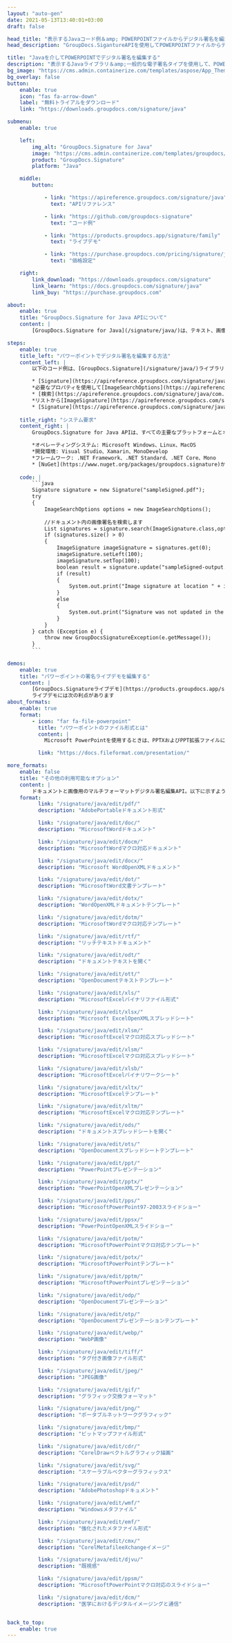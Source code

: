 ```yaml
---
layout: "auto-gen"
date: 2021-05-13T13:40:01+03:00
draft: false

head_title: "表示するJavaコード例＆amp; POWERPOINTファイルからデジタル署名を編集する"
head_description: "GroupDocs.SigantureAPIを使用してPOWERPOINTファイルからデジタル署名を表示および編集するJavaコード例-カスタマイズされた電子署名を一般的なビジネスドキュメントおよび画像ファイル形式に追加します."

title: "Javaを介してPOWERPOINTでデジタル署名を編集する"
description: "表示するJavaライブラリ＆amp;一般的な電子署名タイプを使用して、POWERPOINTファイルのデジタル署名を編集します。パワーポイントのプロパティを管理し、ドキュメントや画像内の署名オプションをカスタマイズします."
bg_image: "https://cms.admin.containerize.com/templates/aspose/App_Themes/V3/images/bg/header1.png"
bg_overlay: false
button:
    enable: true
    icon: "fas fa-arrow-down"
    label: "無料トライアルをダウンロード"
    link: "https://downloads.groupdocs.com/signature/java"

submenu:
    enable: true

    left:
        img_alt: "GroupDocs.Signature for Java"
        image: "https://cms.admin.containerize.com/templates/groupdocs/images/product-logos/90x90-noborder/groupdocs-signature-java.png"
        product: "GroupDocs.Signature"
        platform: "Java"

    middle:
        button:

            - link: "https://apireference.groupdocs.com/signature/java"
              text: "APIリファレンス"

            - link: "https://github.com/groupdocs-signature"
              text: "コード例"

            - link: "https://products.groupdocs.app/signature/family"
              text: "ライブデモ"

            - link: "https://purchase.groupdocs.com/pricing/signature/java"
              text: "価格設定"

    right:
        link_download: "https://downloads.groupdocs.com/signature"
        link_learn: "https://docs.groupdocs.com/signature/java"
        link_buy: "https://purchase.groupdocs.com"

about:
    enable: true
    title: "GroupDocs.Signature for Java APIについて"
    content: |
        [GroupDocs.Signature for Java](/signature/java/)は、テキスト、画像、バーコード、スタンプ、フォームフィールド、QRコード、メタデータなどのさまざまな署名タイプを使用してドキュメントにデジタル署名するための高度なJavaライブラリです。ほんの数行のコードを追加するだけで、PDF、Microsoft Word、Excelワークシート、PowerPointプレゼンテーション、Adobe Photoshop、メタファイル、および画像ファイル形式内のデジタル署名を表示、追加、更新、検証、削除、および検索する機能をJavaアプリケーションに提供します。 e-signature APIは、要件に応じて署名プロパティをカスタマイズするための追加機能もサポートしています。

steps:
    enable: true
    title_left: "パワーポイントでデジタル署名を編集する方法"
    content_left: |
        以下のコード例は、[GroupDocs.Signature](/signature/java/)ライブラリを使用して、わずか数行のコードを追加することにより、**Javaで既に署名されたPOWERPOINTファイルのデジタル署名を編集する方法**に関する手順を明確に示しています。

        * [Signature](https://apireference.groupdocs.com/signature/java/com.groupdocs.signature/Signature)クラスの新しいインスタンスを作成し、コンストラクターパラメーターとしてソースドキュメントパスを渡します。
        *必要なプロパティを使用して[ImageSearchOptions](https://apireference.groupdocs.com/signature/java/com.groupdocs.signature.options.search/ImageSearchOptions)オブジェクトをインスタンス化します。
        * [検索](https://apireference.groupdocs.com/signature/java/com.groupdocs.signature/Signature#search(java.lang.Class,%20com.groupdocs.signature.options.search.SearchOptions））に電話してください[ImageSignatures]のリストを取得する方法（https://apireference.groupdocs.com/signature/java/com.groupdocs.signature.domain.signatures/ImageSignature)。
        *リストから[ImageSignature](https://apireference.groupdocs.com/signature/java/com.groupdocs.signature.domain.signatures/ImageSignature)更新する必要のあるオブジェクトを選択します。
        * [Signature](https://apireference.groupdocs.com/signature/java/com.groupdocs.signature/Signature）オブジェクト[update](https://apireference.groupdocs.com/signature/java/com.groupdocs .signature / Signature＃update（java.io.OutputStream、％20com.groupdocs.signature.domain.signatures.BaseSignature))メソッドを使用して、1つまたは複数の署名を渡します。
        
    title_right: "システム要求"
    content_right: |
        GroupDocs.Signature for Java APIは、すべての主要なプラットフォームとオペレーティングシステムでサポートされています。以下のコードを実行する前に、システムに次の前提条件がインストールされていることを確認してください。

        *オペレーティングシステム: Microsoft Windows、Linux、MacOS
        *開発環境: Visual Studio、Xamarin、MonoDevelop
        *フレームワーク: .NET Framework、.NET Standard、.NET Core、Mono
        * [NuGet](https://www.nuget.org/packages/groupdocs.signature)から最新バージョンのGroupDocs.SignatureforJavaをダウンロードします。
        
    code: |
        ```java
        Signature signature = new Signature("sampleSigned.pdf");
        try 
        {
            ImageSearchOptions options = new ImageSearchOptions();
        
            //ドキュメント内の画像署名を検索します
            List signatures = signature.search(ImageSignature.class,options);
            if (signatures.size() > 0)
            {
                ImageSignature imageSignature = signatures.get(0);
                imageSignature.setLeft(100);
                imageSignature.setTop(100);
                boolean result = signature.update("sampleSigned-output.powerpoint",imageSignature);
                if (result)
                {
                    System.out.print("Image signature at location " + imageSignature.getLeft() + "x" + imageSignature.getTop() + " and Size " + imageSignature.getSize() + " was updated in the document [" + fileName + ".");
                }
                else
                {
                    System.out.print("Signature was not updated in the document! Signature at location " + imageSignature.getLeft() + "x" + imageSignature.getTop() + " and Size " + imageSignature.getSize() + " was not found!");
                }
            }
        } catch (Exception e) {
            throw new GroupDocsSignatureException(e.getMessage());
        }
        ```
        
demos:
    enable: true
    title: "パワーポイントの署名ライブデモを編集する"
    content: |
        [GroupDocs.Signatureライブデモ](https://products.groupdocs.app/signature/family)サイトにアクセスして、今すぐPOWERPOINTファイルの電子署名を追加してください。
        ライブデモには次の利点があります
about_formats:
    enable: true
    format:
        - icon: "far fa-file-powerpoint"
          title: "パワーポイントのファイル形式とは"
          content: |
            Microsoft PowerPointを使用するときは、PPTXおよびPPT拡張ファイルに精通している必要があります。これらは、スライド、シェイプ、テキスト、アニメーション、ビデオ、オーディオ、埋め込みオブジェクトなどのプレゼンテーションデータに対応するために、レコードのコレクションを格納するプレゼンテーションファイル形式です。プレゼンテーションは、PDF、BMP、PNG、JPEG、XPSなどの他のファイル形式に保存/変換できます。 PowerPoint Viewerでは、サポートされている多数のプレゼンテーションファイル形式を使用でき、無料で利用できます。一般的なプレゼンテーションファイル拡張子とそれに関連するファイル形式には、PPTX、PPT、ODPが含まれます。パワーポイントのファイル形式の詳細

          link: "https://docs.fileformat.com/presentation/"

more_formats:
    enable: false
    title: "その他の利用可能なオプション"
    content: |
        ドキュメントと画像用のマルチフォーマットデジタル署名編集API。以下に示すように、一般的なファイル形式のいくつかから署名を更新します。
    format: 
          link: "/signature/java/edit/pdf/"
          description: "AdobePortableドキュメント形式"

          link: "/signature/java/edit/doc/"
          description: "MicrosoftWordドキュメント"

          link: "/signature/java/edit/docm/"
          description: "MicrosoftWordマクロ対応ドキュメント"

          link: "/signature/java/edit/docx/"
          description: "Microsoft WordOpenXMLドキュメント"

          link: "/signature/java/edit/dot/"
          description: "MicrosoftWord文書テンプレート"

          link: "/signature/java/edit/dotx/"
          description: "WordOpenXMLドキュメントテンプレート"

          link: "/signature/java/edit/dotm/"
          description: "MicrosoftWordマクロ対応テンプレート"

          link: "/signature/java/edit/rtf/"
          description: "リッチテキストドキュメント"

          link: "/signature/java/edit/odt/"
          description: "ドキュメントテキストを開く"

          link: "/signature/java/edit/ott/"
          description: "OpenDocumentテキストテンプレート"

          link: "/signature/java/edit/xls/"
          description: "MicrosoftExcelバイナリファイル形式"

          link: "/signature/java/edit/xlsx/"
          description: "Microsoft ExcelOpenXMLスプレッドシート"

          link: "/signature/java/edit/xlsm/"
          description: "MicrosoftExcelマクロ対応スプレッドシート"

          link: "/signature/java/edit/xlsm/"
          description: "MicrosoftExcelマクロ対応スプレッドシート"

          link: "/signature/java/edit/xlsb/"
          description: "MicrosoftExcelバイナリワークシート"

          link: "/signature/java/edit/xltx/"
          description: "MicrosoftExcelテンプレート"

          link: "/signature/java/edit/xltm/"
          description: "MicrosoftExcelマクロ対応テンプレート"

          link: "/signature/java/edit/ods/"
          description: "ドキュメントスプレッドシートを開く"

          link: "/signature/java/edit/ots/"
          description: "OpenDocumentスプレッドシートテンプレート"

          link: "/signature/java/edit/ppt/"
          description: "PowerPointプレゼンテーション"

          link: "/signature/java/edit/pptx/"
          description: "PowerPointOpenXMLプレゼンテーション"

          link: "/signature/java/edit/pps/"
          description: "MicrosoftPowerPoint97-2003スライドショー"

          link: "/signature/java/edit/ppsx/"
          description: "PowerPointOpenXMLスライドショー"

          link: "/signature/java/edit/potm/"
          description: "MicrosoftPowerPointマクロ対応テンプレート"

          link: "/signature/java/edit/potx/"
          description: "MicrosoftPowerPointテンプレート"

          link: "/signature/java/edit/pptm/"
          description: "MicrosoftPowerPointプレゼンテーション"

          link: "/signature/java/edit/odp/"
          description: "OpenDocumentプレゼンテーション"

          link: "/signature/java/edit/otp/"
          description: "OpenDocumentプレゼンテーションテンプレート"

          link: "/signature/java/edit/webp/"
          description: "WebP画像"

          link: "/signature/java/edit/tiff/"
          description: "タグ付き画像ファイル形式"

          link: "/signature/java/edit/jpeg/"
          description: "JPEG画像"

          link: "/signature/java/edit/gif/"
          description: "グラフィック交換フォーマット"

          link: "/signature/java/edit/png/"
          description: "ポータブルネットワークグラフィック"

          link: "/signature/java/edit/bmp/"
          description: "ビットマップファイル形式"

          link: "/signature/java/edit/cdr/"
          description: "CorelDrawベクトルグラフィック描画"

          link: "/signature/java/edit/svg/"
          description: "スケーラブルベクターグラフィックス"

          link: "/signature/java/edit/psd/"
          description: "AdobePhotoshopドキュメント"

          link: "/signature/java/edit/wmf/"
          description: "Windowsメタファイル"

          link: "/signature/java/edit/emf/"
          description: "強化されたメタファイル形式"

          link: "/signature/java/edit/cmx/"
          description: "CorelMetafileeXchangeイメージ"

          link: "/signature/java/edit/djvu/"
          description: "既視感"

          link: "/signature/java/edit/ppsm/"
          description: "MicrosoftPowerPointマクロ対応のスライドショー"

          link: "/signature/java/edit/dcm/"
          description: "医学におけるデジタルイメージングと通信"


back_to_top:
    enable: true
---
```

